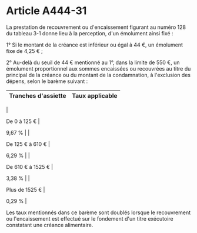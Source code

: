 # Article A444-31

La prestation de recouvrement ou d'encaissement figurant au numéro 128 du tableau 3-1 donne lieu à la perception, d'un émolument ainsi fixé :

1° Si le montant de la créance est inférieur ou égal à 44 €, un émolument fixe de 4,25 € ;

2° Au-delà du seuil de 44 € mentionné au 1°, dans la limite de 550 €, un émolument proportionnel aux sommes encaissées ou recouvrées au titre du principal de la créance ou du montant de la condamnation, à l'exclusion des dépens, selon le barème suivant :

| Tranches d'assiette | Taux applicable |
| --- | --- |
|

De 0 à 125 € |

9,67 % |
|

De 125 € à 610 € |

6,29 % |
|

De 610 € à 1525 € |

3,38 % |
|

Plus de 1525 € |

0,29 % |

Les taux mentionnés dans ce barème sont doublés lorsque le recouvrement ou l'encaissement est effectué sur le fondement d'un titre exécutoire constatant une créance alimentaire.
